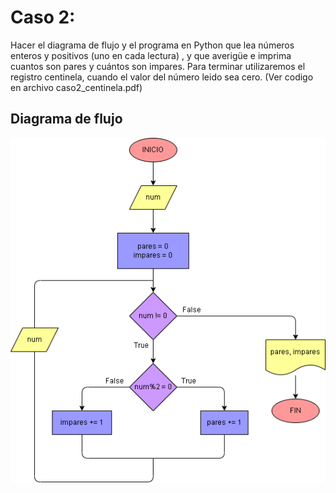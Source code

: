 # Caso 2: 

Hacer el diagrama de flujo y el programa en Python que lea números enteros y positivos (uno en cada lectura) , y que averigüe e imprima cuantos son pares y cuántos son impares. Para terminar utilizaremos el registro centinela, cuando el valor del número leido sea cero. (Ver codigo en archivo caso2_centinela.pdf)

## Diagrama de flujo

![Diagrama de flujo](diagrama.png "Diagrama de flujo")